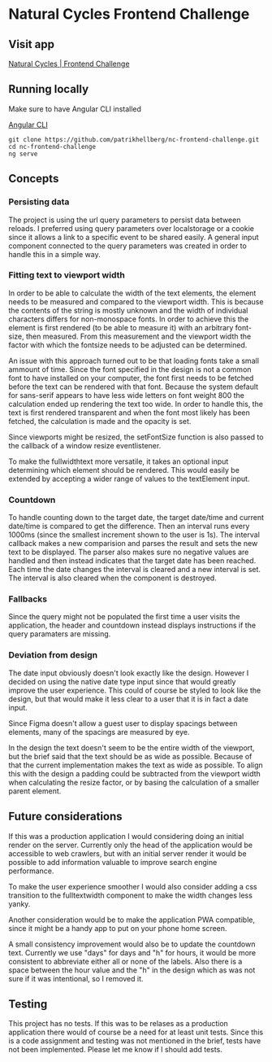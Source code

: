 # Natural Cycles Frontend Challenge

## Visit app

[Natural Cycles | Frontend Challenge](https://natural-cycles.netlify.app/)

## Running locally

Make sure to have Angular CLI installed

[Angular CLI](https://angular.io/cli)

```shell
git clone https://github.com/patrikhellberg/nc-frontend-challenge.git
cd nc-frontend-challenge
ng serve

```

## Concepts

### Persisting data

The project is using the url query parameters to persist data between reloads. I preferred using query parameters over localstorage or a cookie since it allows a link to a specific event to be shared easily. A general input component connected to the query parameters was created in order to handle this in a simple way.

### Fitting text to viewport width

In order to be able to calculate the width of the text elements, the element needs to be measured and compared to the viewport width. This is because the contents of the string is mostly unknown and the width of individual characters differs for non-monospace fonts.
In order to achieve this the element is first rendered (to be able to measure it) with an arbitrary font-size, then measured. From this measurement and the viewport width the factor with which the fontsize needs to be adjusted can be determined.

An issue with this approach turned out to be that loading fonts take a small ammount of time. Since the font specified in the design is not a common font to have installed on your computer, the font first needs to be fetched before the text can be rendered with that font. Because the system default for sans-serif appears to have less wide letters on font weight 800 the calculation ended up rendering the text too wide.
In order to handle this, the text is first rendered transparent and when the font most likely has been fetched, the calculation is made and the opacity is set.

Since viewports might be resized, the setFontSize function is also passed to the callback of a window resize eventlistener.

To make the fullwidthtext more versatile, it takes an optional input determining which element should be rendered. This would easily be extended by accepting a wider range of values to the textElement input.

### Countdown

To handle counting down to the target date, the target date/time and current date/time is compared to get the difference. Then an interval runs every 1000ms (since the smallest increment shown to the user is 1s). The interval callback makes a new comparision and parses the result and sets the new text to be displayed. The parser also makes sure no negative values are handled and then instead indicates that the target date has been reached.
Each time the date changes the interval is cleared and a new interval is set. The interval is also cleared when the component is destroyed.

### Fallbacks

Since the query might not be populated the first time a user visits the application, the header and countdown instead displays instructions if the query paramaters are missing.

### Deviation from design

The date input obviously doesn't look exactly like the design. However I decided on using the native date type input since that would greatly improve the user experience. This could of course be styled to look like the design, but that would make it less clear to a user that it is in fact a date input.

Since Figma doesn't allow a guest user to display spacings between elements, many of the spacings are measured by eye.

In the design the text doesn't seem to be the entire width of the viewport, but the brief said that the text should be as wide as possible. Because of that the current implementation makes the text as wide as possible. To align this with the design a padding could be subtracted from the viewport width when calculating the resize factor, or by basing the calculation of a smaller parent element.

## Future considerations

If this was a production application I would considering doing an initial render on the server. Currently only the head of the application would be accessible to web crawlers, but with an initial server render it would be possible to add information valuable to improve search engine performance.

To make the user experience smoother I would also consider adding a css transition to the fulltextwidth component to make the width changes less yanky.

Another consideration would be to make the application PWA compatible, since it might be a handy app to put on your phone home screen.

A small consistency improvement would also be to update the countdown text. Currently we use "days" for days and "h" for hours, it would be more consistent to abbreviate either all or none of the labels. Also there is a space between the hour value and the "h" in the design which as was not sure if it was intentional, so I removed it.

## Testing

This project has no tests. If this was to be relases as a production application there would of course be a need for at least unit tests. Since this is a code assignment and testing was not mentioned in the brief, tests have not been implemented. Please let me know if I should add tests.

